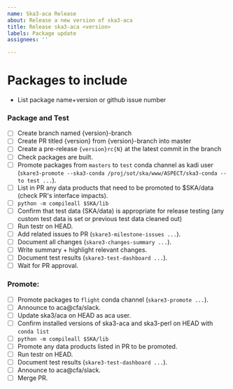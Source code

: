 ```yaml
---
name: Ska3-aca Release
about: Release a new version of ska3-aca
title: Release ska3-aca <version>
labels: Package update
assignees: ''

---
```


# Packages to include

- List package name+version or github issue number

### Package and Test

- [ ] Create branch named {version}-branch
- [ ] Create PR titled {version} from {version}-branch into master
- [ ] Create a pre-release `{version}rc{N}` at the latest commit in the branch
- [ ] Check packages are built.
- [ ] Promote packages from `masters` to `test` conda channel as kadi user (`skare3-promote --ska3-conda /proj/sot/ska/www/ASPECT/ska3-conda --to test ...`).
- [ ] List in PR any data products that need to be promoted to $SKA/data (check PR's interface impacts).
- [ ] `python -m compileall $SKA/lib`
- [ ] Confirm that test data (SKA/data) is appropriate for release testing (any custom test data is set or previous test data cleaned out)
- [ ] Run testr on HEAD.
- [ ] Add related issues to PR (`skare3-milestone-issues ...`).
- [ ] Document all changes (`skare3-changes-summary ...`).
- [ ] Write summary + highlight relevant changes.
- [ ] Document test results (`skare3-test-dashboard ...`).
- [ ] Wait for PR approval.

### Promote:
- [ ] Promote packages to `flight` conda channel (`skare3-promote ...`).
- [ ] Announce to aca@cfa/slack.
- [ ] Update ska3/aca on HEAD as aca user.
- [ ] Confirm installed versions of ska3-aca and ska3-perl on HEAD with `conda list`
- [ ] `python -m compileall $SKA/lib`
- [ ] Promote any data products listed in PR to be promoted.
- [ ] Run testr on HEAD.
- [ ] Document test results (`skare3-test-dashboard ...`).
- [ ] Announce to aca@cfa/slack.
- [ ] Merge PR.
